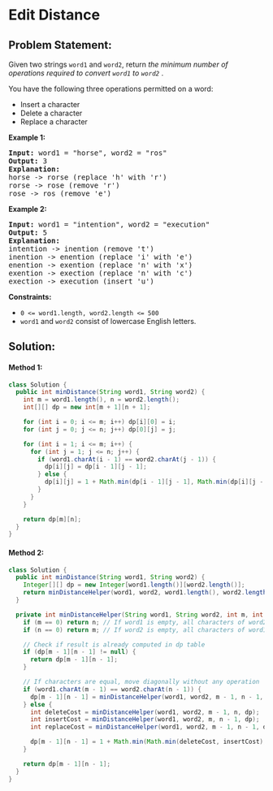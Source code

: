# Edit Distance

## Problem Statement:

Given two strings `word1` and `word2`, return  *the minimum number of operations required to convert `word1` to `word2`* .

You have the following three operations permitted on a word:

* Insert a character
* Delete a character
* Replace a character

**Example 1:**

<pre><strong>Input:</strong> word1 = "horse", word2 = "ros"
<strong>Output:</strong> 3
<strong>Explanation:</strong> 
horse -> rorse (replace 'h' with 'r')
rorse -> rose (remove 'r')
rose -> ros (remove 'e')
</pre>

**Example 2:**

<pre><strong>Input:</strong> word1 = "intention", word2 = "execution"
<strong>Output:</strong> 5
<strong>Explanation:</strong> 
intention -> inention (remove 't')
inention -> enention (replace 'i' with 'e')
enention -> exention (replace 'n' with 'x')
exention -> exection (replace 'n' with 'c')
exection -> execution (insert 'u')
</pre>

**Constraints:**

* `0 <= word1.length, word2.length <= 500`
* `word1` and `word2` consist of lowercase English letters.

## Solution:

#### Method 1:

```java
class Solution {
  public int minDistance(String word1, String word2) {
    int m = word1.length(), n = word2.length();
    int[][] dp = new int[m + 1][n + 1];

    for (int i = 0; i <= m; i++) dp[i][0] = i;
    for (int j = 0; j <= n; j++) dp[0][j] = j;

    for (int i = 1; i <= m; i++) {
      for (int j = 1; j <= n; j++) {
        if (word1.charAt(i - 1) == word2.charAt(j - 1)) {
          dp[i][j] = dp[i - 1][j - 1];
        } else {
          dp[i][j] = 1 + Math.min(dp[i - 1][j - 1], Math.min(dp[i][j - 1], dp[i - 1][j]));
        }
      }
    }

    return dp[m][n];
  }
}
```

#### Method 2:

```java
class Solution {
  public int minDistance(String word1, String word2) {
    Integer[][] dp = new Integer[word1.length()][word2.length()];
    return minDistanceHelper(word1, word2, word1.length(), word2.length(), dp);
  }

  private int minDistanceHelper(String word1, String word2, int m, int n, Integer[][] dp) {
    if (m == 0) return n; // If word1 is empty, all characters of word2 need to be inserted
    if (n == 0) return m; // If word2 is empty, all characters of word1 need to be deleted

    // Check if result is already computed in dp table
    if (dp[m - 1][n - 1] != null) {
      return dp[m - 1][n - 1];
    }

    // If characters are equal, move diagonally without any operation
    if (word1.charAt(m - 1) == word2.charAt(n - 1)) {
      dp[m - 1][n - 1] = minDistanceHelper(word1, word2, m - 1, n - 1, dp);
    } else {
      int deleteCost = minDistanceHelper(word1, word2, m - 1, n, dp);
      int insertCost = minDistanceHelper(word1, word2, m, n - 1, dp);
      int replaceCost = minDistanceHelper(word1, word2, m - 1, n - 1, dp);

      dp[m - 1][n - 1] = 1 + Math.min(Math.min(deleteCost, insertCost), replaceCost);
    }

    return dp[m - 1][n - 1];
  }
}
```
